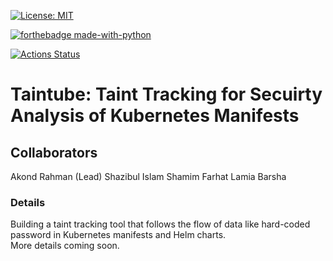 [![License: MIT](https://img.shields.io/badge/License-MIT-yellow.svg)](https://opensource.org/licenses/MIT) 

[![forthebadge made-with-python](http://ForTheBadge.com/images/badges/made-with-python.svg)](https://www.python.org/)

[![Actions Status](https://github.com/paser-group/KubeSec/workflows/Build%20KubeTaint/badge.svg)](https://github.com/Build%20TaintPupp/actions)


# Taintube: Taint Tracking for Secuirty Analysis of Kubernetes Manifests 

## Collaborators 

Akond Rahman (Lead) 
Shazibul Islam Shamim 
Farhat Lamia Barsha 

### Details 

Building a taint tracking tool that follows the flow of data like hard-coded password in Kubernetes manifests and Helm charts.  
More details coming soon. 

 

